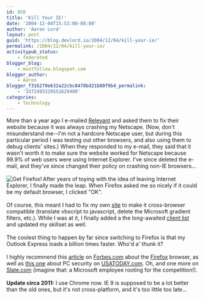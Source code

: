 ```yaml
---
id: 858
title: 'Kill Your IE!'
date: '2004-12-04T15:53:00-08:00'
author: 'Aaron Lord'
layout: post
guid: 'https://blog.devlord.io/2004/12/04/kill-your-ie/'
permalink: /2004/12/04/kill-your-ie/
activitypub_status:
    - federated
blogger_blog:
    - mustfollow.blogspot.com
blogger_author:
    - Aaron
blogger_f316279e632a22cbc8478bd21b80f9b4_permalink:
    - '3372493329551629480'
categories:
    - Technology
---
```


More than a year ago I e-mailed <a href="http://www.relevantmagazine.com/" target="_blank" rel="noopener">Relevant</a> and asked them to fix their website because it was always crashing my Netscape.  (Now, don't misunderstand me--I'm not a hardcore Netscape user, but during this particular period I was testing out other browsers, and also using them to debug clients' sites.)  When they responded to my e-mail, they said that it wasn't worth it to make sure the website worked for Netscape because 99.9% of web users were using Internet Explorer.  I've since deleted the e-mail, and they've since changed their policy on crashing non-IE browsers...<br /><br /><a href="http://www.spreadfirefox.com/?q=affiliates&amp;id=44734&amp;t=49"><img align="left" alt="Get Firefox!" border="0" src="http://www.spreadfirefox.com/community/images/affiliates/Banners/125x125/rediscover.png" title="Get Firefox!" /></a> After years of toying with the idea of leaving Internet Explorer, I finally made the leap.  When Firefox asked me so nicely if it could be my default browser, I clicked "OK".<br /><br />Of course, this meant I had to fix my own <a href="http://www.lorddesign.net/" target="_blank" rel="noopener">site</a> to make it cross-browser compatible (translate vbscript to javascript, delete the Microsoft gradient filters, etc.).  While I was at it, I finally added a the long-awaited <a href="http://www.lorddesign.net/">client list</a> and updated my skillset as well.<br /><br />The coolest thing to happen by far since switching to Firefox is that my Outlook Express loads a billion times faster.  Who'd a' thunk it?<br /><br />I highly recommend this <a href="http://www.forbes.com/2004/09/29/cx_ah_0929tentech.html?partner=tentech_newsletter" target="ext" rel="noopener">article</a> on <a href="http://www.forbes.com/2004/09/29/cx_ah_0929tentech.html?partner=tentech_newsletter" target="_blank" rel="noopener">Forbes.com</a> about the <a href="http://www.spreadfirefox.com/?q=affiliates&amp;id=44734&amp;t=49" target="_blank" rel="noopener">Firefox</a> browser, as well as <a href="http://www.usatoday.com/tech/news/computersecurity/2004-09-08-zombieinfect_x.htm" target="_blank" rel="noopener">this one</a> about PC security on <a href="http://www.usatoday.com/tech/news/computersecurity/2004-09-08-zombieinfect_x.htm" target="_blank" rel="noopener">USATODAY.com</a>.  Oh, and one more on <a href="http://slate.msn.com/id/2103152/" target="_blank" rel="noopener">Slate.com</a> (imagine that: a Microsoft employee rooting for the competition!).<br /><br /><b>Update circa 2011:</b> I use Chrome now. IE 9 is supposed to be a lot better than the old ones, but it's not cross-platform, and it's too little too late...<div class="blogger-post-footer"></div>